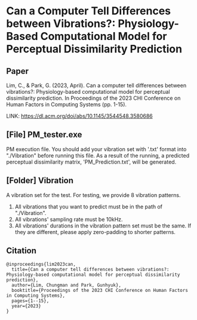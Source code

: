 # Can a Computer Tell Differences between Vibrations?: Physiology-Based Computational Model for Perceptual Dissimilarity Prediction

## Paper
Lim, C., & Park, G. (2023, April). Can a computer tell differences between vibrations?: Physiology-based computational model for perceptual dissimilarity prediction. In Proceedings of the 2023 CHI Conference on Human Factors in Computing Systems (pp. 1-15).

LINK: https://dl.acm.org/doi/abs/10.1145/3544548.3580686

## [File] PM_tester.exe
PM execution file. You should add your vibration set with '.txt' format into "./Vibration" before running this file. As a result of the running, a predicted perceptual dissimilarity matrix, 'PM_Prediction.txt', will be generated.
				
## [Folder] Vibration
A vibration set for the test. For testing, we provide 8 vibration patterns.
1. All vibrations that you want to predict must be in the path of "./Vibration".
2. All vibrations' sampling rate must be 10kHz.
3. All vibrations' durations in the vibration pattern set must be the same. If they are different, please apply zero-padding to shorter patterns.

## Citation
```
@inproceedings{lim2023can,
  title={Can a computer tell differences between vibrations?: Physiology-based computational model for perceptual dissimilarity prediction},
  author={Lim, Chungman and Park, Gunhyuk},
  booktitle={Proceedings of the 2023 CHI Conference on Human Factors in Computing Systems},
  pages={1--15},
  year={2023}
}
```
